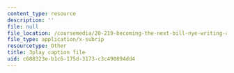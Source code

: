 ```yaml
---
content_type: resource
description: ''
file: null
file_location: /coursemedia/20-219-becoming-the-next-bill-nye-writing-and-hosting-the-educational-show-january-iap-2015/c688323eb1c6175d3173c3c490894dd4_02NyrrxEGqM.srt
file_type: application/x-subrip
resourcetype: Other
title: 3play caption file
uid: c688323e-b1c6-175d-3173-c3c490894dd4
---
```

